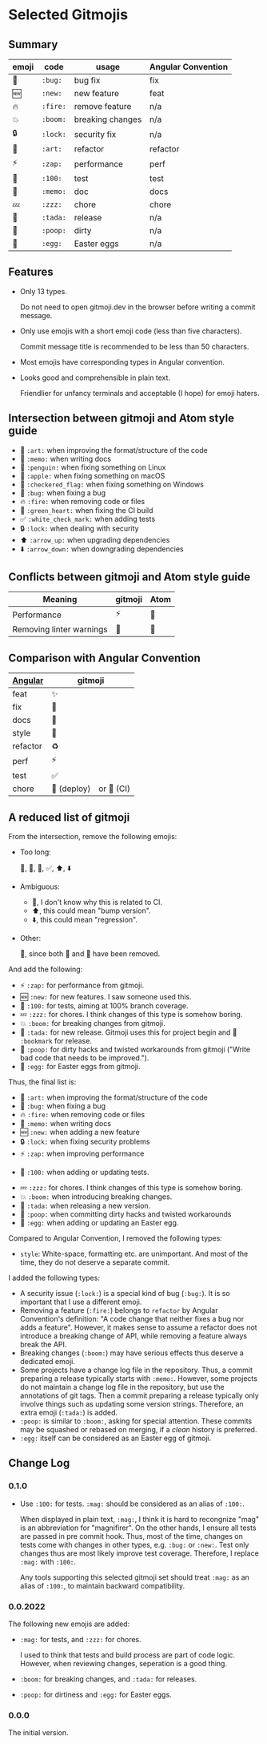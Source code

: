 # Selected Gitmojis

## Summary

| emoji | code | usage | Angular Convention |
| - | - | - | - |
| 🐛 | `:bug:` | bug fix | fix |
| 🆕 | `:new:` | new feature | feat |
| 🔥 | `:fire:` | remove feature | n/a |
| 💥 | `:boom:` | breaking changes | n/a |
| 🔒 | `:lock:` | security fix | n/a |
| 🎨 | `:art:` | refactor | refactor |
| ⚡️ | `:zap:` | performance | perf |
| 💯 | `:100:` | test | test |
| 📝 | `:memo:` | doc | docs |
| 💤 | `:zzz:` | chore| chore |
| 🎉 | `:tada:` | release | n/a |
| 💩 | `:poop:` | dirty | n/a |
| 🥚 | `:egg:` | Easter eggs | n/a |

## Features


- Only 13 types.

    Do not need to open gitmoji.dev in the browser before writing a commit message.

- Only use emojis with a short emoji code (less than five characters).

    Commit message title is recommended to be less than 50 characters.

- Most emojis have corresponding types in Angular convention.

- Looks good and comprehensible in plain text.

    Friendlier for unfancy terminals and acceptable (I hope) for emoji haters. 

## Intersection between gitmoji and Atom style guide

* 🎨 `:art:` when improving the format/structure of the code
* 📝 `:memo:` when writing docs
* 🐧 `:penguin:` when fixing something on Linux
* 🍎 `:apple:` when fixing something on macOS
* 🏁 `:checkered_flag:` when fixing something on Windows
* 🐛 `:bug:` when fixing a bug
* 🔥 `:fire:` when removing code or files
* 💚 `:green_heart:` when fixing the CI build
* ✅ `:white_check_mark:` when adding tests
* 🔒 `:lock:` when dealing with security
* ⬆️ `:arrow_up:` when upgrading dependencies
* ⬇️ `:arrow_down:` when downgrading dependencies

## Conflicts between gitmoji and Atom style guide

| Meaning | gitmoji | Atom |
| - | - | - |
| Performance | ⚡️ | 🐎 |
| Removing linter warnings | 🚨 | 👕 |

## Comparison with Angular Convention

| [Angular] | gitmoji |
| - | - |
| feat | ✨ |
| fix | 🐛 |
| docs | 📝 |
| style | 🎨 |
| refactor | ♻️ |
| perf | ⚡️ |
| test | ✅ |
| chore | 🚀 (deploy)　or 💚 (CI) |

[Angular]: https://github.com/angular/angular.js/blob/master/DEVELOPERS.md#type

## A reduced list of gitmoji

From the intersection, remove the following emojis:

- Too long:

    :penguin:, :checkered_flag:, :green_heart:, :white_check_mark:, :arrow_up:, :arrow_down:

- Ambiguous:

    * :green_heart:, I don't know why this is related to CI.
    * :arrow_up:, this could mean "bump version".
    * :arrow_down:, this could mean "regression".

- Other:

    :apple:, since both :penguin: and :checkered_flag: have been removed.

And add the following:

- ⚡️ `:zap:` for performance from gitmoji.
- 🆕 `:new:` for new features. I saw someone used this.
- 💯 `:100:` for tests, aiming at 100% branch coverage. 
- 💤 `:zzz:` for chores. I think changes of this type is somehow boring.
- 💥 `:boom:` for breaking changes from gitmoji.
- 🎉 `:tada:` for new release. Gitmoji uses this for project begin and 🔖 `:bookmark` for release.
- 💩 `:poop:` for dirty hacks and twisted workarounds from gitmoji ("Write bad code that needs to be improved.").
- 🥚 `:egg:` for Easter eggs from gitmoji.


Thus, the final list is:

* 🎨 `:art:` when improving the format/structure of the code
* 🐛 `:bug:` when fixing a bug
* 🔥 `:fire:` when removing code or files
* 📝 `:memo:` when writing docs
* 🆕 `:new:` when adding a new feature
* 🔒 `:lock:` when fixing security problems
* ⚡️ `:zap:` when improving performance
- 💯 `:100:` when adding or updating tests.
* 💤 `:zzz:` for chores. I think changes of this type is somehow boring.
* 💥 `:boom:` when introducing breaking changes.
* 🎉 `:tada:` when releasing a new version.
* 💩 `:poop:` when committing dirty hacks and twisted workarounds
* 🥚 `:egg:` when adding or updating an Easter egg.

Compared to Angular Convention, I removed the following types:

- `style`: White-space, formatting etc. are unimportant. And most of the time, they do not deserve a separate commit.

I added the following types:

- A security issue (`:lock:`) is a special kind of bug (`:bug:`). It is so important that I use a different emoji.
- Removing a feature (`:fire:`) belongs to `refactor` by Angular Convention's definition: "A code change that neither fixes a bug nor adds a feature". However, it makes sense to assume a refactor does not introduce a breaking change of API, while removing a feature always break the API.
- Breaking changes (`:boom:`) may have serious effects thus deserve a dedicated emoji.
- Some projects have a change log file in the repository. Thus, a commit preparing a release typically starts with `:memo:`. However, some projects do not maintain a change log file in the repository, but use the annotations of git tags. Then a commit preparing a release typically only involve things such as updating some version strings. Therefore, an extra emoji (`:tada:`) is added.
- `:poop:` is similar to `:boom:`, asking for special attention. These commits may be squashed or rebased on merging, if a *clean* history is preferred.
- `:egg:` itself can be considered as an Easter egg of gitmoji.

## Change Log

### 0.1.0

- Use `:100:` for tests. `:mag:` should be considered as an alias of `:100:`.

    When displayed in plain text, `:mag:`,
    I think it is hard to recongnize "mag" is an abbreviation for "magnifirer".
    On the other hands, I ensure all tests are passed in pre commit hook.
    Thus, most of the time, changes on tests come with changes in other types,
    e.g. `:bug:` or `:new:`.
    Test only changes thus are most likely improve test coverage.
    Therefore, I replace `:mag:` with `:100:`.

    Any tools supporting this selected gitmoji set
    should treat `:mag:` as an alias of `:100:`,
    to maintain backward compatibility.

### 0.0.2022

The following new emojis are added:

- `:mag:` for tests, and `:zzz:` for chores.

    I used to think that tests and build process are part of code logic.
    However, when reviewing changes, seperation is a good thing.

- `:boom:` for breaking changes, and `:tada:` for releases.

- `:poop:` for dirtiness and `:egg:` for Easter eggs.

### 0.0.0

The initial version.
